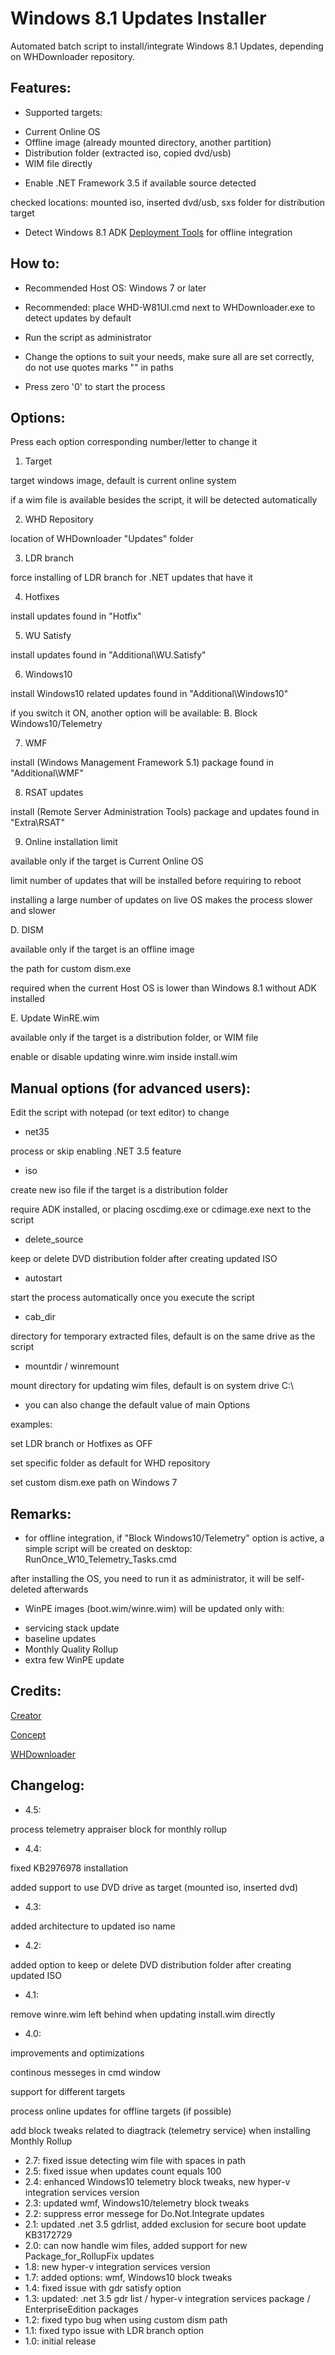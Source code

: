 # Windows 8.1 Updates Installer

Automated batch script to install/integrate Windows 8.1 Updates, depending on WHDownloader repository.

## Features:

* Supported targets:
- Current Online OS
- Offline image (already mounted directory, another partition)
- Distribution folder (extracted iso, copied dvd/usb)
- WIM file directly

* Enable .NET Framework 3.5 if available source detected

checked locations: mounted iso, inserted dvd/usb, sxs folder for distribution target

* Detect Windows 8.1 ADK [Deployment Tools](http://www.microsoft.com/en-us/download/details.aspx?id=39982) for offline integration

## How to:

* Recommended Host OS: Windows 7 or later

* Recommended: place WHD-W81UI.cmd next to WHDownloader.exe to detect updates by default

* Run the script as administrator

* Change the options to suit your needs, make sure all are set correctly, do not use quotes marks "" in paths

* Press zero '0' to start the process

## Options:

Press each option corresponding number/letter to change it

1. Target

target windows image, default is current online system

if a wim file is available besides the script, it will be detected automatically

2. WHD Repository

location of WHDownloader "Updates" folder

3. LDR branch

force installing of LDR branch for .NET updates that have it

4. Hotfixes

install updates found in "Hotfix"

5. WU Satisfy

install updates found in "Additional\WU.Satisfy"

6. Windows10

install Windows10 related updates found in "Additional\Windows10"

if you switch it ON, another option will be available: B. Block Windows10/Telemetry

7. WMF

install (Windows Management Framework 5.1) package found in "Additional\WMF"

8. RSAT updates

install (Remote Server Administration Tools) package and updates found in "Extra\RSAT"

9. Online installation limit

available only if the target is Current Online OS

limit number of updates that will be installed before requiring to reboot

installing a large number of updates on live OS makes the process slower and slower

D. DISM

available only if the target is an offline image

the path for custom dism.exe

required when the current Host OS is lower than Windows 8.1 without ADK installed

E. Update WinRE.wim

available only if the target is a distribution folder, or WIM file

enable or disable updating winre.wim inside install.wim

## Manual options (for advanced users):

Edit the script with notepad (or text editor) to change

* net35

process or skip enabling .NET 3.5 feature

* iso

create new iso file if the target is a distribution folder

require ADK installed, or placing oscdimg.exe or cdimage.exe next to the script

* delete_source

keep or delete DVD distribution folder after creating updated ISO

* autostart

start the process automatically once you execute the script

* cab_dir

directory for temporary extracted files, default is on the same drive as the script

* mountdir / winremount

mount directory for updating wim files, default is on system drive C:\

* you can also change the default value of main Options

examples:

set LDR branch or Hotfixes as OFF

set specific folder as default for WHD repository

set custom dism.exe path on Windows 7

## Remarks:

* for offline integration, if "Block Windows10/Telemetry" option is active, a simple script will be created on desktop: RunOnce_W10_Telemetry_Tasks.cmd

after installing the OS, you need to run it as administrator, it will be self-deleted afterwards

* WinPE images (boot.wim/winre.wim) will be updated only with:
- servicing stack update
- baseline updates
- Monthly Quality Rollup
- extra few WinPE update

## Credits:

[Creator](https://forums.mydigitallife.net/members/abbodi1406.204274/)

[Concept](https://forums.mydigitallife.net/members/burfadel.84828/)

[WHDownloader](https://forums.mydigitallife.net/threads/44645)

## Changelog:

* 4.5:

process telemetry appraiser block for monthly rollup

* 4.4:

fixed KB2976978 installation

added support to use DVD drive as target (mounted iso, inserted dvd)

* 4.3:

added architecture to updated iso name

* 4.2:

added option to keep or delete DVD distribution folder after creating updated ISO

* 4.1:

remove winre.wim left behind when updating install.wim directly

* 4.0:

improvements and optimizations

continous messeges in cmd window

support for different targets

process online updates for offline targets (if possible)

add block tweaks related to diagtrack (telemetry service) when installing Monthly Rollup

* 2.7: fixed issue detecting wim file with spaces in path
* 2.5: fixed issue when updates count equals 100
* 2.4: enhanced Windows10 telemetry block tweaks, new hyper-v integration services version
* 2.3: updated wmf, Windows10/telemetry block tweaks
* 2.2: suppress error messege for Do.Not.Integrate updates
* 2.1: updated .net 3.5 gdrlist, added exclusion for secure boot update KB3172729
* 2.0: can now handle wim files, added support for new Package_for_RollupFix updates
* 1.8: new hyper-v integration services version
* 1.7: added options: wmf, Windows10 block tweaks
* 1.4: fixed issue with gdr satisfy option
* 1.3: updated: .net 3.5 gdr list / hyper-v integration services package / EnterpriseEdition packages
* 1.2: fixed typo bug when using custom dism path
* 1.1: fixed typo issue with LDR branch option
* 1.0: initial release

